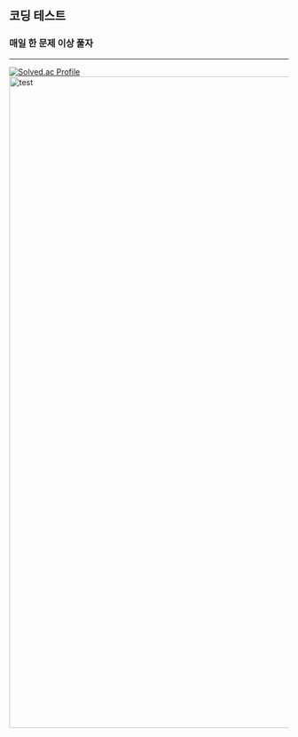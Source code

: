 ## 코딩 테스트
### 매일 한 문제 이상 풀자
---
[![Solved.ac Profile](http://mazassumnida.wtf/api/generate_badge?boj=agent227)](https://solved.ac/agent227/)
<img width="1174" alt="test" src="https://user-images.githubusercontent.com/89558087/164912084-40c2362e-a16d-4e33-b9c2-094e658b761a.png">

